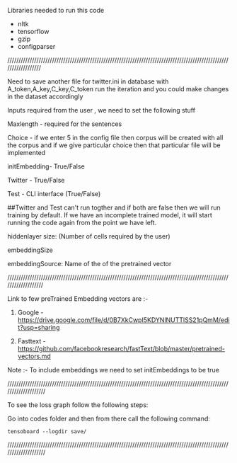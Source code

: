 Libraries needed to run this code
* nltk
* tensorflow
* gzip
* configparser

//////////////////////////////////////////////////////////////////////////////////////////////////////////////////

Need to save another file for twitter.ini in database with A_token,A_key,C_key,C_token run the iteration and you could make changes in the dataset accordingly

Inputs required from the user , we need to set the following stuff

Maxlength - required for the sentences

Choice - if we enter 5 in the config file then corpus will be created with all the corpus and if we give particular choice 
then that particular file will be implemented

initEmbedding- True/False

Twitter - True/False

Test - CLI interface (True/False)

##Twitter and Test can't run togther and if both are false then we will run training by default. If we have an incomplete trained model, it will start running the code again from the point we have left.

hiddenlayer size: (Number of cells required by the user)

embeddingSize 

embeddingSource: Name of the of the pretrained vector 

///////////////////////////////////////////////////////////////////////////////////////////////////////////////////

Link to few preTrained Embedding vectors are :-

1. Google - https://drive.google.com/file/d/0B7XkCwpI5KDYNlNUTTlSS21pQmM/edit?usp=sharing

2. Fasttext - https://github.com/facebookresearch/fastText/blob/master/pretrained-vectors.md

Note :- To include embeddings we need to set initEmbeddings to be true

////////////////////////////////////////////////////////////////////////////////////////////////////////////////////

To see the loss graph follow the following steps: 

Go into codes folder and then from there call the following command:
```
tensoboard --logdir save/
```
////////////////////////////////////////////////////////////////////////////////////////////////////////////////////
